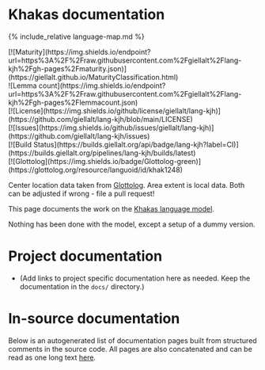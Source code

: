 # Khakas documentation

<div class="twocolumn map" markdown="1">

{% include_relative language-map.md %}

<div class="badges" markdown="1">
[![Maturity](https://img.shields.io/endpoint?url=https%3A%2F%2Fraw.githubusercontent.com%2Fgiellalt%2Flang-kjh%2Fgh-pages%2Fmaturity.json)](https://giellalt.github.io/MaturityClassification.html) <br/>
![Lemma count](https://img.shields.io/endpoint?url=https%3A%2F%2Fraw.githubusercontent.com%2Fgiellalt%2Flang-kjh%2Fgh-pages%2Flemmacount.json) <br/>
[![License](https://img.shields.io/github/license/giellalt/lang-kjh)](https://github.com/giellalt/lang-kjh/blob/main/LICENSE) <br/>
[![Issues](https://img.shields.io/github/issues/giellalt/lang-kjh)](https://github.com/giellalt/lang-kjh/issues) <br/>
[![Build Status](https://builds.giellalt.org/api/badge/lang-kjh?label=CI)](https://builds.giellalt.org/pipelines/lang-kjh/builds/latest) <br/>
[![Glottolog](https://img.shields.io/badge/Glottolog-green)](https://glottolog.org/resource/languoid/id/khak1248)
</div>

Center location data taken from [Glottolog](https://glottolog.org/). Area extent is local data. Both can be adjusted if wrong - file a pull request!

</div>

This page documents the work on the [Khakas language model](http://github.com/giellalt/lang-kjh). 

Nothing has been done with the model, except a setup of a dummy version.

# Project documentation

* (Add links to project specific documentation here as needed. Keep the documentation in the `docs/` directory.)

# In-source documentation

Below is an autogenerated list of documentation pages built from structured comments in the source code. All pages are also concatenated and can be read as one long text [here](kjh.md).
